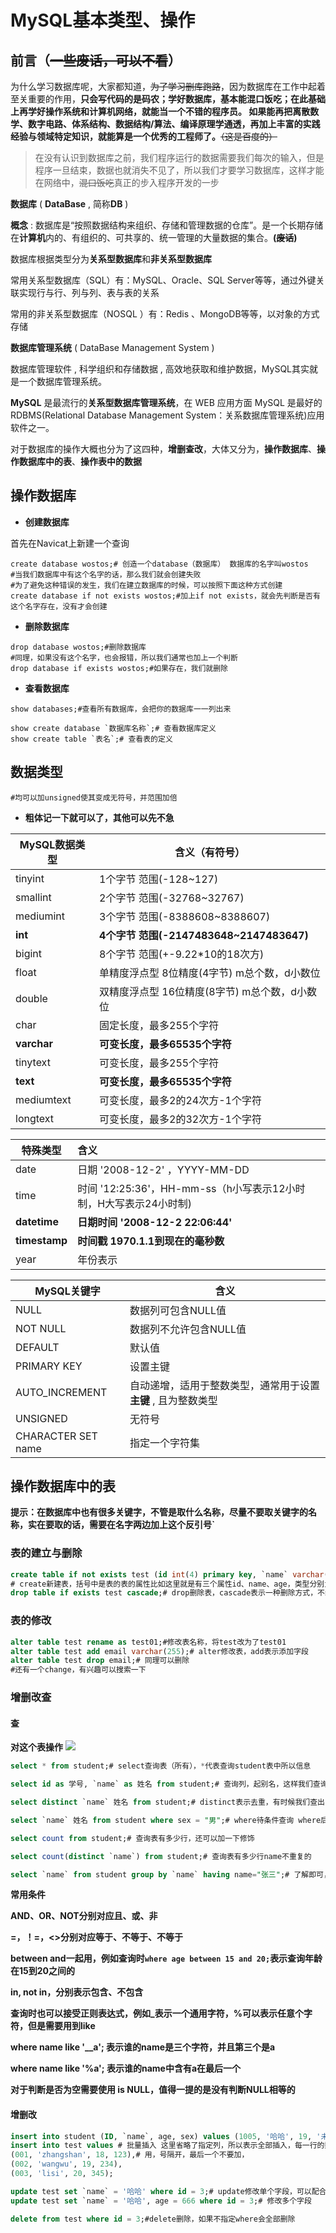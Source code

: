 # MySQL基本类型、操作

## 前言（~~一些废话，可以不看~~）

为什么学习数据库呢，大家都知道，~~为了学习删库跑路~~，因为数据库在工作中起着至关重要的作用，**只会写代码的是码农；学好数据库，基本能混口饭吃；在此基础上再学好操作系统和计算机网络，就能当一个不错的程序员。 如果能再把离散数学、数字电路、体系结构、数据结构/算法、编译原理学通透，再加上丰富的实践经验与领域特定知识，就能算是一个优秀的工程师了。**~~（这是百度的）~~



> 在没有认识到数据库之前，我们程序运行的数据需要我们每次的输入，但是程序一旦结束，数据也就消失不见了，所以我们才要学习数据库，这样才能在网络中，~~混口饭吃~~真正的步入程序开发的一步



**数据库** ( **DataBase** , 简称**DB** )

**概念** : 数据库是“按照数据结构来组织、存储和管理数据的仓库”。是一个长期存储在**计算机**内的、有组织的、可共享的、统一管理的大量数据的集合。**(~~废话~~)**

数据库根据类型分为**关系型数据库**和**非关系型数据库**

常用关系型数据库（SQL）有：MySQL、Oracle、SQL Server等等，通过外键关联实现行与行、列与列、表与表的关系

常用的非关系型数据库（NOSQL ）有：Redis 、MongoDB等等，以对象的方式存储

**数据库管理系统** ( DataBase Management System )

数据库管理软件 , 科学组织和存储数据 , 高效地获取和维护数据，MySQL其实就是一个数据库管理系统。

**MySQL** 是最流行的**关系型数据库管理系统**，在 WEB 应用方面 MySQL 是最好的 RDBMS(Relational Database Management System：关系数据库管理系统)应用软件之一。

对于数据库的操作大概也分为了这四种，**增删查改**，大体又分为，**操作数据库**、**操作数据库中的表**、**操作表中的数据**

## 操作数据库

- **创建数据库**

首先在Navicat上新建一个查询

```mysql
create database wostos;# 创造一个database（数据库） 数据库的名字叫wostos
#当我们数据库中有这个名字的话，那么我们就会创建失败
#为了避免这种错误的发生，我们在建立数据库的时候，可以按照下面这种方式创建
create database if not exists wostos;#加上if not exists，就会先判断是否有这个名字存在，没有才会创建
```

- **删除数据库**

```mysql
drop database wostos;#删除数据库
#同理，如果没有这个名字，也会报错，所以我们通常也加上一个判断
drop database if exists wostos;#如果存在，我们就删除
```

- **查看数据库**

```mysql
show databases;#查看所有数据库，会把你的数据库一一列出来

show create database `数据库名称`;# 查看数据库定义
show create table `表名`;# 查看表的定义
```



## 数据类型

```mysql
#均可以加unsigned使其变成无符号，并范围加倍
```

- **粗体记一下就可以了，其他可以先不急**

| **MySQL数据类型** | **含义（有符号）**                                  |
| ----------------- | --------------------------------------------------- |
| tinyint           | 1个字节 范围(-128~127)                              |
| smallint          | 2个字节 范围(-32768~32767)                          |
| mediumint         | 3个字节 范围(-8388608~8388607)                      |
| **int**           | **4个字节 范围(-2147483648~2147483647)**            |
| bigint            | 8个字节 范围(+-9.22*10的18次方)                     |
| float             | 单精度浮点型  8位精度(4字节)      m总个数，d小数位  |
| double            | 双精度浮点型  16位精度(8字节)      m总个数，d小数位 |
| char              | 固定长度，最多255个字符                             |
| **varchar**       | **可变长度，最多65535个字符**                       |
| tinytext          | 可变长度，最多255个字符                             |
| **text**          | **可变长度，最多65535个字符**                       |
| mediumtext        | 可变长度，最多2的24次方-1个字符                     |
| longtext          | 可变长度，最多2的32次方-1个字符                     |

| 特殊类型      | 含义                                                         |
| ------------- | :----------------------------------------------------------- |
| date          | 日期 '2008-12-2' ，YYYY-MM-DD                                |
| time          | 时间 '12:25:36'，HH-mm-ss（h小写表示12小时制，H大写表示24小时制) |
| **datetime**  | **日期时间 '2008-12-2 22:06:44'**                            |
| **timestamp** | **时间戳 1970.1.1到现在的毫秒数**                            |
| year          | 年份表示                                                     |

| **MySQL关键字**    | **含义**                                                     |
| ------------------ | ------------------------------------------------------------ |
| NULL               | 数据列可包含NULL值                                           |
| NOT NULL           | 数据列不允许包含NULL值                                       |
| DEFAULT            | 默认值                                                       |
| PRIMARY KEY        | 设置主键                                                     |
| AUTO_INCREMENT     | 自动递增，适用于整数类型，通常用于设置**主键** , 且为整数类型 |
| UNSIGNED           | 无符号                                                       |
| CHARACTER SET name | 指定一个字符集                                               |

## 操作数据库中的表

**提示：在数据库中也有很多关键字，不管是取什么名称，尽量不要取关键字的名称，实在要取的话，需要在名字两边加上这个反引号`**

### 表的建立与删除

```sql
create table if not exists test (id int(4) primary key, `name` varchar(255), age int(4));
# create新建表，括号中是表的表的属性比如这里就是有三个属性id、name、age，类型分别为int、varchar、int，同理if not exists是判断当没有这个表的时候才创立，防止出错
drop table if exists test cascade;# drop删除表，cascade表示一种删除方式，不细讲，差不多是强制删的意思吧
```

### 表的修改

```sql
alter table test rename as test01;#修改表名称，将test改为了test01
alter table test add email varchar(255);# alter修改表，add表示添加字段
alter table test drop email;# 同理可以删除
#还有一个change，有兴趣可以搜索一下
```

### 增删改查

#### 查
**对这个表操作**
![](https://img2020.cnblogs.com/blog/2449877/202108/2449877-20210814094641803-1016083956.png)

```sql
select * from student;# select查询表（所有），*代表查询student表中所以信息

select id as 学号, `name` as 姓名 from student;# 查询列，起别名，这样我们查询出来结果，就是以我们起的别名显示（as可以省略）

select distinct `name` 姓名 from student;# distinct表示去重，有时候我们查出的结果会有重复，这样查询出内容并不重复的显示

select `name` 姓名 from student where sex = "男";# where待条件查询 where后跟条件（大部分条件会在代码下方放出来）

select count from student;# 查询表有多少行，还可以加一下修饰

select count(distinct `name`) from student;# 查询表有多少行name不重复的

select `name` from student group by `name` having name="张三";# 了解即可，group by分组查询会自动去掉重复的，条件需要用having，且只能但对象查询，比如这里只能看name
```

**常用条件**

**AND、OR、NOT分别对应且、或、非**

 **=，！=，<>分别对应等于、不等于、不等于**

**between and一起用，例如查询时`where age between 15 and 20;`表示查询年龄在15到20之间的**

**in, not in，分别表示包含、不包含**

**查询时也可以接受正则表达式，例如_表示一个通用字符，%可以表示任意个字符，但是需要用到like**

**where name like '__a'; 表示谁的name是三个字符，并且第三个是a**

**where name like '%a'; 表示谁的name中含有a在最后一个**

**对于判断是否为空需要使用 is NULL，值得一提的是没有判断NULL相等的**

#### 增删改

```sql
insert into student (ID, `name`, age, sex) values (1005, '哈哈', 19, '未知');# insert into插入 列可以省略表示全部插入
insert into test values # 批量插入 这里省略了指定列，所以表示全部插入，每一行的数据都要写全
(001, 'zhangshan', 18, 123),# 用，号隔开，最后一个不要加，
(002, 'wangwu', 19, 234),
(003, 'lisi', 20, 345);

update test set `name` = '哈哈' where id = 3;# update修改单个字段，可以配合where使用
update test set `name` = '哈哈', age = 666 where id = 3;# 修改多个字段

delete from test where id = 3;#delete删除，如果不指定where会全部删除
```













